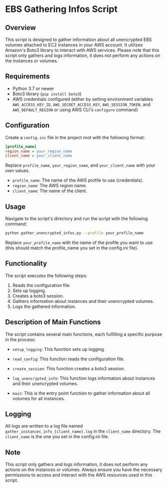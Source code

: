 # EBS Gathering Infos Script

## Overview
This script is designed to gather information about all unencrypted EBS volumes attached to EC2 instances in your AWS account. It utilizes Amazon's Boto3 library to interact with AWS services. Please note that this script only gathers and logs information, it does not perform any actions on the instances or volumes.

## Requirements
- Python 3.7 or newer
- Boto3 library (`pip install boto3`)
- AWS credentials configured (either by setting environment variables `AWS_ACCESS_KEY_ID`, `AWS_SECRET_ACCESS_KEY`, `AWS_SESSION_TOKEN`, and `AWS_DEFAULT_REGION` or using AWS CLI's `configure` command)

## Configuration
Create a `config.ini` file in the project root with the following format:

```ini
[profile_name]
region_name = your_region_name
client_name = your_client_name
```

Replace `profile_name`, `your_region_name`, and `your_client_name` with your own values.

- `profile_name`: The name of the AWS profile to use (credentials).
- `region_name`: The AWS region name.
- `client_name`: The name of the client.

## Usage
Navigate to the script's directory and run the script with the following command:

```bash
python gather_unencrypted_infos.py --profile your_profile_name
```

Replace `your_profile_name` with the name of the profile you want to use (this should match the profile_name you set in the config.ini file).

## Functionality
The script executes the following steps:

1. Reads the configuration file.
2. Sets up logging.
3. Creates a boto3 session.
4. Gathers information about instances and their unencrypted volumes.
5. Logs the gathered information.

## Description of Main Functions

The script contains several main functions, each fulfilling a specific purpose in the process:

- `setup_logging`: This function sets up logging.

- `read_config`: This function reads the configuration file.

- `create_session`: This function creates a boto3 session.

- `log_unencrypted_info`: This function logs information about instances and their unencrypted volumes.

- `main`: This is the entry point function to gather information about all volumes for all instances.

## Logging
All logs are written to a log file named `gather_instances_info_{client_name}.log` in the `client_name` directory. The `client_name` is the one you set in the config.ini file.

## Note
This script only gathers and logs information, it does not perform any actions on the instances or volumes. Always ensure you have the necessary permissions to access and interact with the AWS resources used in this script.
